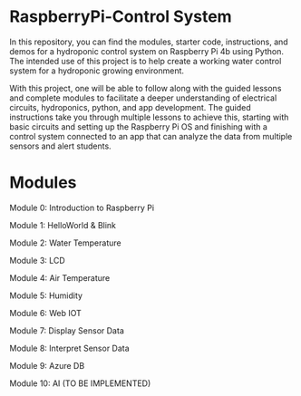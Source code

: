 # RaspberryPi-Control System
In this repository, you can find the modules, starter code, instructions, and demos for a hydroponic control system on Raspberry Pi 4b using Python. The intended use of this project is to help create a working water control system for a hydroponic growing environment. 

With this project, one will be able to follow along with the guided lessons and complete modules to facilitate a deeper understanding of electrical circuits, hydroponics, python, and app development. The guided instructions take you through multiple lessons to achieve this, starting with basic circuits and setting up the Raspberry Pi OS and finishing with a control system connected to an app that can analyze the data from multiple sensors and alert students.


# Modules
Module 0: Introduction to Raspberry Pi

Module 1: HelloWorld & Blink

Module 2: Water Temperature

Module 3: LCD

Module 4: Air Temperature

Module 5: Humidity

Module 6: Web IOT

Module 7: Display Sensor Data

Module 8: Interpret Sensor Data

Module 9: Azure DB

Module 10: AI (TO BE IMPLEMENTED)


